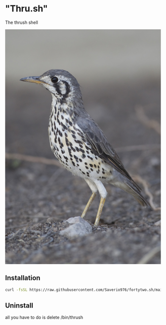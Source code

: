 # "Thru.sh"

The thrush shell

![thrush](/assets/thrush.jpg)

## Installation

```bash
curl -fsSL https://raw.githubusercontent.com/Saverio976/fortytwo.sh/main/install.sh | bash
```

## Uninstall

all you have to do is delete /bin/thrush
